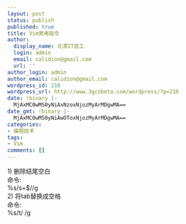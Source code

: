 ```yaml
---
layout: post
status: publish
published: true
title: Vim常用指令
author:
  display_name: 北漂IT民工
  login: admin
  email: calidion@gmail.com
  url: ''
author_login: admin
author_email: calidion@gmail.com
wordpress_id: 210
wordpress_url: http://www.3gcnbeta.com/wordpress/?p=210
date: !binary |-
  MjAxMC0wMS0yNiAxNzoxNjozMyArMDgwMA==
date_gmt: !binary |-
  MjAxMC0wMS0yNiAwOToxNjozMyArMDgwMA==
categories:
- 编程技术
tags:
- Vim
comments: []
---
```

<p>1) 删除结尾空白<br />
命令:<br />
 %s/s+$//g<br />
2) 将tab替换成空格<br />
命令:<br />
%s/t/  /g</p>
